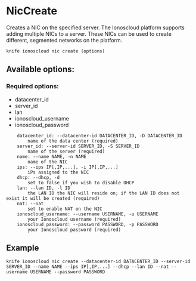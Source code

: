 # NicCreate

Creates a NIC on the specified server. The Ionoscloud platform supports adding multiple NICs to a server. These NICs can be used to create different, segmented networks on the platform.

```text
knife ionoscloud nic create (options)
```

## Available options:

### Required options:

* datacenter_id
* server_id
* lan
* ionoscloud_username
* ionoscloud_password

```text
    datacenter_id: --datacenter-id DATACENTER_ID, -D DATACENTER_ID
        name of the data center (required)
    server_id: --server-id SERVER_ID, -S SERVER_ID
        name of the server (required)
    name: --name NAME, -n NAME
        name of the NIC
    ips: --ips IP[,IP,...], -i IP[,IP,...]
        iPs assigned to the NIC
    dhcp: --dhcp, -d
        set to false if you wish to disable DHCP
    lan: --lan ID, -l ID
        the LAN ID the NIC will reside on; if the LAN ID does not exist it will be created (required)
    nat: --nat
        set to enable NAT on the NIC
    ionoscloud_username: --username USERNAME, -u USERNAME
        your Ionoscloud username (required)
    ionoscloud_password: --password PASSWORD, -p PASSWORD
        your Ionoscloud password (required)
```

## Example

```text
knife ionoscloud nic create --datacenter-id DATACENTER_ID --server-id SERVER_ID --name NAME --ips IP[,IP,...] --dhcp --lan ID --nat --username USERNAME --password PASSWORD
```
